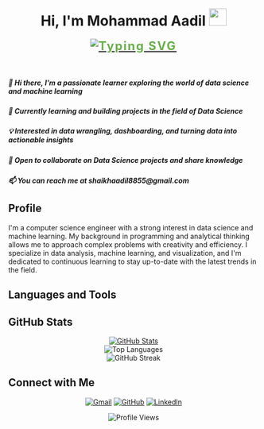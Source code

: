 <h1 align="center">Hi, I'm Mohammad Aadil <img src="https://media.giphy.com/media/hvRJCLFzcasrR4ia7z/giphy.gif" width="35"></h1>
<p align="center">
  <a href="https://github.com/DenverCoder1/readme-typing-svg">
    <img src="https://readme-typing-svg.herokuapp.com?lines=Data+Science+Enthusiast;Focused+Learner;Python|OOP;Machine+Learning|Deep+Learning|MLops;Always%20learning%20new%20things&center=true&width=500&height=50" alt="Typing SVG" style="color: #6ab04c; font-size: 24px; font-weight: bold; letter-spacing: 2px;">
  </a>
</p>
<br>
<h5>👋 Hi there, I'm a passionate learner exploring the world of data science and machine learning</h5>
<h5>🌱 Currently learning and building projects in the field of Data Science</h5>
<h5>💡 Interested in data wrangling, dashboarding, and turning data into actionable insights</h5>
<h5>💬 Open to collaborate on Data Science projects and share knowledge</h5>
<h5>📫 You can reach me at shaikhaadil8855@gmail.com</h5>

<h2>Profile</h2>

I'm a computer science engineer with a strong interest in data science and machine learning. My background in programming and analytical thinking allows me to approach complex problems with creativity and efficiency. I specialize in data analysis, machine learning, and visualization, and I'm dedicated to continuous learning to stay up-to-date with the latest trends in the field.

## Languages and Tools

<p align="center">
    <!-- Add badges for your languages and tools here -->
</p>

## GitHub Stats

<div align="center">
    <a href="https://github.com/Mohammad-Aadil">
      <img src="https://github-readme-stats.vercel.app/api?username=Mohammad-Aadil&show_icons=true&theme=radical" alt="GitHub Stats" />
    </a>
    <br/>
    <img src="https://github-readme-stats.vercel.app/api/top-langs/?username=Mohammad-Aadil&layout=compact&theme=radical" alt="Top Languages" />
    <br/>
    <img src="https://github-readme-streak-stats.herokuapp.com/?user=Mohammad-Aadil&theme=radical" alt="GitHub Streak" />
</div>

## Connect with Me

<p align="center">
    <a href="mailto:shaikhaadil8855@gmail.com"><img src="https://img.shields.io/badge/gmail-%23EA4335.svg?style=plastic&logo=gmail&logoColor=white" alt="Gmail"/></a>
    <a href="https://github.com/Mohammad-Aadil"><img src="https://img.shields.io/badge/github-%23181717.svg?style=plastic&logo=github&logoColor=white" alt="GitHub"/></a>
    <a href="https://www.linkedin.com/in/ermohammad-aadil/"><img src="https://img.shields.io/badge/linkedin-%230A66C2.svg?style=plastic&logo=linkedin&logoColor=white" alt="LinkedIn"/></a>
</p>

<!-- Display profile views -->
<p align="center"> 
    <img src="https://komarev.com/ghpvc/?username=Mohammad-Aadil&label=Profile%20views&color=0e75b6&style=plastic" alt="Profile Views" /> 
</p>

<!-- You can also include other sections like projects, contributions, certifications, etc. based on your profile. -->

